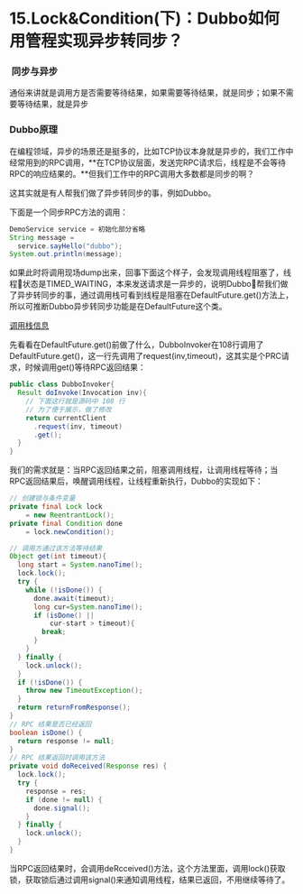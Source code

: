 # 15.Lock&Condition(下)：Dubbo如何用管程实现异步转同步？

###  同步与异步

通俗来讲就是调用方是否需要等待结果，如果需要等待结果，就是同步；如果不需要等待结果，就是异步

### Dubbo原理

在编程领域，异步的场景还是挺多的，比如TCP协议本身就是异步的，我们工作中经常用到的RPC调用，**在TCP协议层面，发送完RPC请求后，线程是不会等待RPC的响应结果的。**但我们工作中的RPC调用大多数都是同步的啊？

这其实就是有人帮我们做了异步转同步的事，例如Dubbo。

下面是一个同步RPC方法的调用：
```Java
DemoService service = 初始化部分省略
String message =
  service.sayHello("dubbo");
System.out.println(message);
```
如果此时将调用现场dump出来，回事下面这个样子，会发现调用线程阻塞了，线程状态是TIMED_WAITING，本来发送请求是一异步的，说明Dubbo帮我们做了异步转同步的事，通过调用栈可看到线程是阻塞在DefaultFuture.get()方法上，所以可推断Dubbo异步转同步功能是在DefaultFuture这个类。

[调用栈信息](../images/Java并发/调用栈信息.png)

先看看在DefaultFuture.get()前做了什么，DubboInvoker在108行调用了DefaultFuture.get()，这一行先调用了request(inv,timeout)，这其实是个PRC请求，时候调用get()等待RPC返回结果：

```Java
public class DubboInvoker{
  Result doInvoke(Invocation inv){
    // 下面这行就是源码中 108 行
    // 为了便于展示，做了修改
    return currentClient
      .request(inv, timeout)
      .get();
  }
}
```

我们的需求就是：当RPC返回结果之前，阻塞调用线程，让调用线程等待；当RPC返回结果后，唤醒调用线程，让线程重新执行，Dubbo的实现如下：

```Java
// 创建锁与条件变量
private final Lock lock
    = new ReentrantLock();
private final Condition done
    = lock.newCondition();

// 调用方通过该方法等待结果
Object get(int timeout){
  long start = System.nanoTime();
  lock.lock();
  try {
	while (!isDone()) {
	  done.await(timeout);
      long cur=System.nanoTime();
	  if (isDone() ||
          cur-start > timeout){
	    break;
	  }
	}
  } finally {
	lock.unlock();
  }
  if (!isDone()) {
	throw new TimeoutException();
  }
  return returnFromResponse();
}
// RPC 结果是否已经返回
boolean isDone() {
  return response != null;
}
// RPC 结果返回时调用该方法   
private void doReceived(Response res) {
  lock.lock();
  try {
    response = res;
    if (done != null) {
      done.signal();
    }
  } finally {
    lock.unlock();
  }
}
```
当RPC返回结果时，会调用deRcceived()方法，这个方法里面，调用lock()获取锁，获取锁后通过调用signal()来通知调用线程，结果已返回，不用继续等待了。

